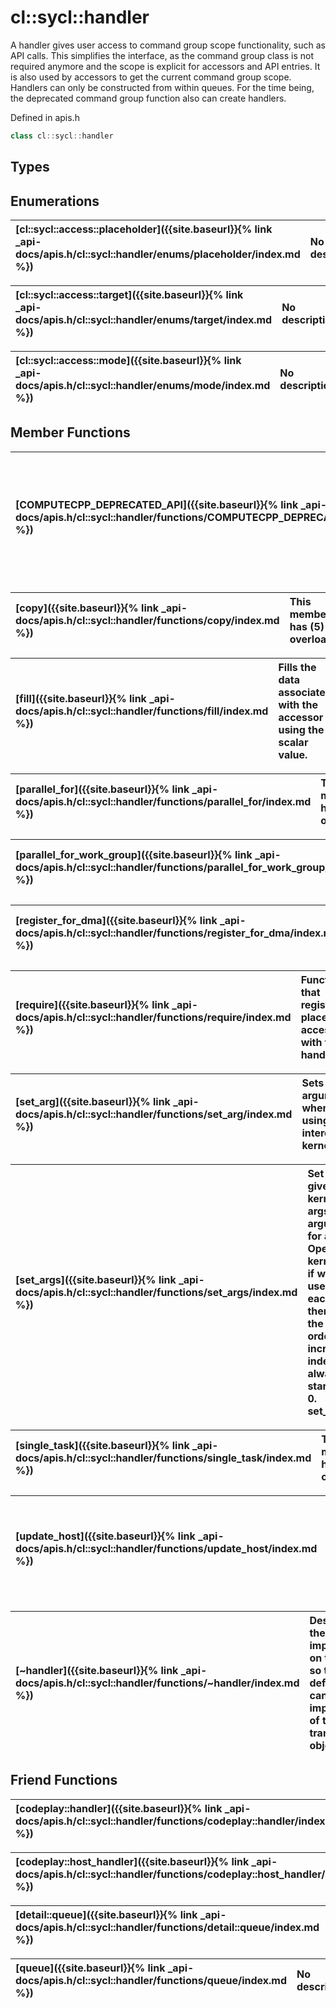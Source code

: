 ---
---
# cl::sycl::handler

A handler gives user access to command group scope functionality, such as API calls. This simplifies the interface, as the command group class is not required anymore and the scope is explicit for accessors and API entries. It is also used by accessors to get the current command group scope. Handlers can only be constructed from within queues. For the time being, the deprecated command group function also can create handlers.

Defined in apis.h

```cpp
class cl::sycl::handler
```

## Types

## Enumerations

| [cl::sycl::access::placeholder]({{site.baseurl}}{% link _api-docs/apis.h/cl::sycl::handler/enums/placeholder/index.md %}) | No description. |
| :--- | :--- |

| [cl::sycl::access::target]({{site.baseurl}}{% link _api-docs/apis.h/cl::sycl::handler/enums/target/index.md %}) | No description. |
| :--- | :--- |

| [cl::sycl::access::mode]({{site.baseurl}}{% link _api-docs/apis.h/cl::sycl::handler/enums/mode/index.md %}) | No description. |
| :--- | :--- |

## Member Functions

| [COMPUTECPP_DEPRECATED_API]({{site.baseurl}}{% link _api-docs/apis.h/cl::sycl::handler/functions/COMPUTECPP_DEPRECATED_API/index.md %}) | Function that registers a placeholder accessor with the handler and the associated storage.  |
| :--- | :--- |

| [copy]({{site.baseurl}}{% link _api-docs/apis.h/cl::sycl::handler/functions/copy/index.md %}) | This member has (5) overloads |
| :--- | :--- |

| [fill]({{site.baseurl}}{% link _api-docs/apis.h/cl::sycl::handler/functions/fill/index.md %}) | Fills the data associated with the accessor using the scalar value.  |
| :--- | :--- |

| [parallel_for]({{site.baseurl}}{% link _api-docs/apis.h/cl::sycl::handler/functions/parallel_for/index.md %}) | This member has (9) overloads |
| :--- | :--- |

| [parallel_for_work_group]({{site.baseurl}}{% link _api-docs/apis.h/cl::sycl::handler/functions/parallel_for_work_group/index.md %}) | This member has (5) overloads |
| :--- | :--- |

| [register_for_dma]({{site.baseurl}}{% link _api-docs/apis.h/cl::sycl::handler/functions/register_for_dma/index.md %}) | This member has (2) overloads |
| :--- | :--- |

| [require]({{site.baseurl}}{% link _api-docs/apis.h/cl::sycl::handler/functions/require/index.md %}) | Function that registers a placeholder accessor with the handler.  |
| :--- | :--- |

| [set_arg]({{site.baseurl}}{% link _api-docs/apis.h/cl::sycl::handler/functions/set_arg/index.md %}) | Sets an argument when using interop kernels.  |
| :--- | :--- |

| [set_args]({{site.baseurl}}{% link _api-docs/apis.h/cl::sycl::handler/functions/set_args/index.md %}) | Set all the given kernel args arguments for an OpenCL kernel, as if  was used with each of them in the same order and increasing index always starting at 0. set_arg() |
| :--- | :--- |

| [single_task]({{site.baseurl}}{% link _api-docs/apis.h/cl::sycl::handler/functions/single_task/index.md %}) | This member has (3) overloads |
| :--- | :--- |

| [update_host]({{site.baseurl}}{% link _api-docs/apis.h/cl::sycl::handler/functions/update_host/index.md %}) | Updates the device data with the current host accessor.  |
| :--- | :--- |

| [~handler]({{site.baseurl}}{% link _api-docs/apis.h/cl::sycl::handler/functions/~handler/index.md %}) | Destructor of the handler, implementation on the cpp file so the default_deleter can see the implementation of the internal transaction object.  |
| :--- | :--- |


## Friend Functions

| [codeplay::handler]({{site.baseurl}}{% link _api-docs/apis.h/cl::sycl::handler/functions/codeplay::handler/index.md %}) | No description. |
| :--- | :--- |

| [codeplay::host_handler]({{site.baseurl}}{% link _api-docs/apis.h/cl::sycl::handler/functions/codeplay::host_handler/index.md %}) | No description. |
| :--- | :--- |

| [detail::queue]({{site.baseurl}}{% link _api-docs/apis.h/cl::sycl::handler/functions/detail::queue/index.md %}) | No description. |
| :--- | :--- |

| [queue]({{site.baseurl}}{% link _api-docs/apis.h/cl::sycl::handler/functions/queue/index.md %}) | No description. |
| :--- | :--- |

